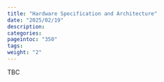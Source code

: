 ```yaml
---
title: "Hardware Specification and Architecture"
date: "2025/02/19"
description:
categories:
pageintoc: "350"
tags:
weight: "2"
---
```


<a id="hardware-spec-and-architecture-ovh-opennebula-onprem-cloud-solution"></a>

<!--# Hardware Specification and Architecture -->

TBC
